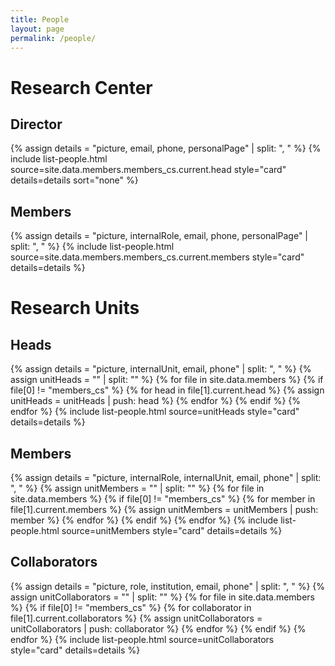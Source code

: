 ```yaml
---
title: People
layout: page
permalink: /people/
---
```


<h1>Research Center</h1>
<h2>Director</h2>
{% assign details = "picture, email, phone, personalPage" | split: ", " %}
{% include list-people.html source=site.data.members.members_cs.current.head style="card" details=details sort="none" %}

<h2>Members</h2>
{% assign details = "picture, internalRole, email, phone, personalPage" | split: ", " %}
{% include list-people.html source=site.data.members.members_cs.current.members style="card" details=details %}

<h1>Research Units</h1>
<h2>Heads</h2>
{% assign details = "picture, internalUnit, email, phone" | split: ", " %}
{% assign unitHeads = "" | split: "" %}
{% for file in site.data.members %}
    {% if file[0] != "members_cs" %}
        {% for head in file[1].current.head %}
            {% assign unitHeads = unitHeads | push: head %}
        {% endfor %}
    {% endif %}
{% endfor %}
{% include list-people.html source=unitHeads style="card" details=details %}

<h2>Members</h2>
{% assign details = "picture, internalRole, internalUnit, email, phone" | split: ", " %}
{% assign unitMembers = "" | split: "" %}
{% for file in site.data.members %}
    {% if file[0] != "members_cs" %}
        {% for member in file[1].current.members %}
            {% assign unitMembers = unitMembers | push: member %}
        {% endfor %}
    {% endif %}
{% endfor %}
{% include list-people.html source=unitMembers style="card" details=details %}

<h2>Collaborators</h2>
{% assign details = "picture, role, institution, email, phone" | split: ", " %}
{% assign unitCollaborators = "" | split: "" %}
{% for file in site.data.members %}
    {% if file[0] != "members_cs" %}
        {% for collaborator in file[1].current.collaborators %}
            {% assign unitCollaborators = unitCollaborators | push: collaborator %}
        {% endfor %}
    {% endif %}
{% endfor %}
{% include list-people.html source=unitCollaborators style="card" details=details %}
